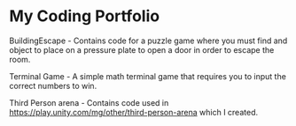 # My Coding Portfolio
 
BuildingEscape - Contains code for a puzzle game where you must find and object to place on a pressure plate to open a door in order to escape the room.

Terminal Game - A simple math terminal game that requires you to input the correct numbers to win.

Third Person arena - Contains code used in https://play.unity.com/mg/other/third-person-arena which I created.
